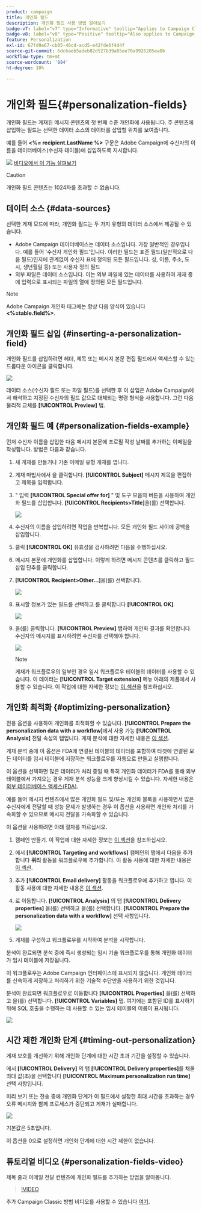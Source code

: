 ```yaml
---
product: campaign
title: 개인화 필드
description: 개인화 필드 사용 방법 알아보기
badge-v7: label="v7" type="Informative" tooltip="Applies to Campaign Classic v7"
badge-v8: label="v8" type="Positive" tooltip="Also applies to Campaign v8"
feature: Personalization
exl-id: 67fd9a67-cb05-46cd-acd5-e42fde6f4d4f
source-git-commit: 6dc6aeb5adeb82d527b39a05ee70a9926205ea0b
workflow-type: tm+mt
source-wordcount: '884'
ht-degree: 10%

---
```


# 개인화 필드{#personalization-fields}



개인화 필드는 게재된 메시지 콘텐츠의 첫 번째 수준 개인화에 사용됩니다. 주 콘텐츠에 삽입하는 필드는 선택한 데이터 소스의 데이터를 삽입할 위치를 보여줍니다.

예를 들어 **&lt;%= recipient.LastName %>** 구문은 Adobe Campaign에 수신자의 이름을 데이터베이스(수신자 테이블)에 삽입하도록 지시합니다.

![](assets/do-not-localize/how-to-video.png) [비디오에서 이 기능 살펴보기](#personalization-fields-video)

>[!CAUTION]
>
>개인화 필드 콘텐츠는 1024자를 초과할 수 없습니다.

## 데이터 소스 {#data-sources}

선택한 게재 모드에 따라, 개인화 필드는 두 가지 유형의 데이터 소스에서 제공될 수 있습니다.

* Adobe Campaign 데이터베이스는 데이터 소스입니다. 가장 일반적인 경우입니다. 예를 들어 &#39;수신자 개인화 필드&#39;입니다. 이러한 필드는 표준 필드(일반적으로 다음 필드)인지에 관계없이 수신자 표에 정의된 모든 필드입니다. 성, 이름, 주소, 도시, 생년월일 등) 또는 사용자 정의 필드
* 외부 파일은 데이터 소스입니다. 이는 외부 파일에 있는 데이터를 사용하여 게재 중에 입력으로 표시되는 파일의 열에 정의된 모든 필드입니다.

>[!NOTE]
>
>Adobe Campaign 개인화 태그에는 항상 다음 양식이 있습니다 **&lt;%=table.field%>**.

## 개인화 필드 삽입 {#inserting-a-personalization-field}

개인화 필드를 삽입하려면 헤더, 제목 또는 메시지 본문 편집 필드에서 액세스할 수 있는 드롭다운 아이콘을 클릭합니다.

![](assets/s_ncs_user_add_custom_field.png)

데이터 소스(수신자 필드 또는 파일 필드)를 선택한 후 이 삽입은 Adobe Campaign에서 해석하고 지정된 수신자의 필드 값으로 대체되는 명령 형식을 사용합니다. 그런 다음 물리적 교체를 **[!UICONTROL Preview]** 탭.

## 개인화 필드 예 {#personalization-fields-example}

먼저 수신자 이름을 삽입한 다음 메시지 본문에 프로필 작성 날짜를 추가하는 이메일을 작성합니다. 방법은 다음과 같습니다.

1. 새 게재를 만들거나 기존 이메일 유형 게재를 엽니다.
1. 게재 마법사에서 을 클릭합니다. **[!UICONTROL Subject]** 메시지 제목을 편집하고 제목을 입력합니다.
1. &quot; 입력 **[!UICONTROL Special offer for]** &quot; 및 도구 모음의 버튼을 사용하여 개인화 필드를 삽입합니다. **[!UICONTROL Recipients>Title]**&#x200B;을(를) 선택합니다.

   ![](assets/s_ncs_user_insert_custom_field.png)

1. 수신자의 이름을 삽입하려면 작업을 반복합니다. 모든 개인화 필드 사이에 공백을 삽입합니다.
1. 클릭 **[!UICONTROL OK]** 유효성을 검사하려면 다음을 수행하십시오.
1. 메시지 본문에 개인화를 삽입합니다. 이렇게 하려면 메시지 콘텐츠를 클릭하고 필드 삽입 단추를 클릭합니다.
1. **[!UICONTROL Recipient>Other...]**&#x200B;을(를) 선택합니다.

   ![](assets/s_ncs_user_insert_custom_field_b.png)

1. 표시할 정보가 있는 필드를 선택하고 를 클릭합니다 **[!UICONTROL OK]**.

   ![](assets/s_ncs_user_insert_custom_field_c.png)

1. 을(를) 클릭합니다. **[!UICONTROL Preview]** 탭하여 개인화 결과를 확인합니다. 수신자의 메시지를 표시하려면 수신자를 선택해야 합니다.

   ![](assets/s_ncs_user_insert_custom_field_d.png)

   >[!NOTE]
   >
   >게재가 워크플로우의 일부인 경우 임시 워크플로우 테이블의 데이터를 사용할 수 있습니다. 이 데이터는 **[!UICONTROL Target extension]** 메뉴 아래의 제품에서 사용할 수 있습니다. 이 작업에 대한 자세한 정보는 [이 섹션](../../workflow/using/data-life-cycle.md#target-data)을 참조하십시오.

## 개인화 최적화 {#optimizing-personalization}

전용 옵션을 사용하여 개인화를 최적화할 수 있습니다. **[!UICONTROL Prepare the personalization data with a workflow]**&#x200B;에서 사용 가능 **[!UICONTROL Analysis]** 전달 속성의 탭입니다. 게재 분석에 대한 자세한 내용은 [이 섹션](steps-validating-the-delivery.md#analyzing-the-delivery).

게재 분석 중에 이 옵션은 FDA에 연결된 테이블의 데이터를 포함하여 타겟에 연결된 모든 데이터를 임시 테이블에 저장하는 워크플로우를 자동으로 만들고 실행합니다.

이 옵션을 선택하면 많은 데이터가 처리 중일 때 특히 개인화 데이터가 FDA를 통해 외부 테이블에서 가져오는 경우 게재 분석 성능을 크게 향상시킬 수 있습니다. 자세한 내용은 [외부 데이터베이스 액세스(FDA)](../../installation/using/about-fda.md).

예를 들어 메시지 컨텐츠에서 많은 개인화 필드 및/또는 개인화 블록을 사용하면서 많은 수신자에게 전달할 때 성능 문제가 발생하는 경우 이 옵션을 사용하면 개인화 처리를 가속화할 수 있으므로 메시지 전달을 가속화할 수 있습니다.

이 옵션을 사용하려면 아래 절차를 따르십시오.

1. 캠페인 만들기. 이 작업에 대한 자세한 정보는 [이 섹션](../../campaign/using/setting-up-marketing-campaigns.md#creating-a-campaign)을 참조하십시오.
1. 에서 **[!UICONTROL Targeting and workflows]** 캠페인의 탭에서 다음을 추가합니다 **쿼리** 활동을 워크플로우에 추가합니다. 이 활동 사용에 대한 자세한 내용은 [이 섹션](../../workflow/using/query.md).
1. 추가 **[!UICONTROL Email delivery]** 활동을 워크플로우에 추가하고 엽니다. 이 활동 사용에 대한 자세한 내용은 [이 섹션](../../workflow/using/delivery.md).
1. 로 이동합니다. **[!UICONTROL Analysis]** 의 탭 **[!UICONTROL Delivery properties]** 을(를) 선택하고 을(를) 선택합니다. **[!UICONTROL Prepare the personalization data with a workflow]** 선택 사항입니다.

   ![](assets/perso_optimization.png)

1. 게재를 구성하고 워크플로우를 시작하여 분석을 시작합니다.

분석이 완료되면 분석 중에 즉시 생성되는 임시 기술 워크플로우를 통해 개인화 데이터가 임시 테이블에 저장됩니다.

이 워크플로우는 Adobe Campaign 인터페이스에 표시되지 않습니다. 개인화 데이터를 신속하게 저장하고 처리하기 위한 기술적 수단만을 사용하기 위한 것입니다.

분석이 완료되면 워크플로우로 이동합니다 **[!UICONTROL Properties]** 을(를) 선택하고 을(를) 선택합니다. **[!UICONTROL Variables]** 탭. 여기에는 포함된 ID를 표시하기 위해 SQL 호출을 수행하는 데 사용할 수 있는 임시 테이블의 이름이 표시됩니다.

![](assets/perso_optimization_temp_table.png)

## 시간 제한 개인화 단계 {#timing-out-personalization}

게재 보호를 개선하기 위해 개인화 단계에 대한 시간 초과 기간을 설정할 수 있습니다.

에서 **[!UICONTROL Delivery]** 의 탭 **[!UICONTROL Delivery properties]**&#x200B;를 채울 최대 값(초)을 선택합니다 **[!UICONTROL Maximum personalization run time]** 선택 사항입니다.

미리 보기 또는 전송 중에 개인화 단계가 이 필드에서 설정한 최대 시간을 초과하는 경우 오류 메시지와 함께 프로세스가 중단되고 게재가 실패합니다.

![](assets/perso_time-out.png)

기본값은 5초입니다.

이 옵션을 0으로 설정하면 개인화 단계에 대한 시간 제한이 없습니다.

## 튜토리얼 비디오 {#personalization-fields-video}

제목 줄과 이메일 전달 컨텐츠에 개인화 필드를 추가하는 방법을 알아봅니다.

>[!VIDEO](https://video.tv.adobe.com/v/24925?quality=12)

추가 Campaign Classic 방법 비디오를 사용할 수 있습니다 [여기](https://experienceleague.adobe.com/docs/campaign-classic-learn/tutorials/overview.html?lang=ko).
